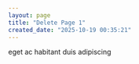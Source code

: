 ```yaml
---
layout: page
title: "Delete Page 1"
created_date: "2025-10-19 00:35:21"
---
```


eget ac habitant duis adipiscing 
